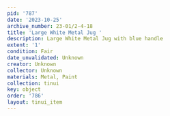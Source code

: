 ```yaml
---
pid: '787'
date: '2023-10-25'
archive_number: 23-01/2-4-18
title: 'Large White Metal Jug '
description: Large White Metal Jug with blue handle
extent: '1'
condition: Fair
date_unvalidated: Unknown
creator: Unknown
collector: Unknown
materials: Metal, Paint
collection: tinui
key: object
order: '786'
layout: tinui_item
---
```

